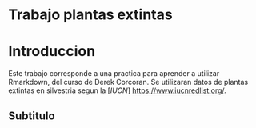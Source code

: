 Trabajo plantas extintas
================

# Introduccion

Este trabajo corresponde a una practica para aprender a utilizar
Rmarkdown, del curso de Derek Corcoran. Se utilizaran datos de plantas
extintas en silvestria segun la \[*IUCN*\]
<https://www.iucnredlist.org/>.

## Subtitulo
